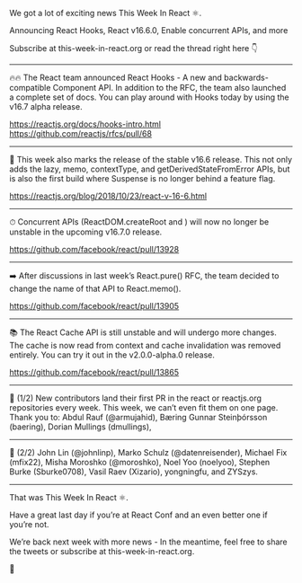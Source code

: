 We got a lot of exciting news This Week In React ⚛️.

Announcing React Hooks, React v16.6.0, Enable concurrent APIs, and more

Subscribe at this-week-in-react.org or read the thread right here 👇

---

🔥🔥 The React team announced React Hooks - A new and backwards-compatible Component API. In addition to the RFC, the team also launched a complete set of docs. You can play around with Hooks today by using the v16.7 alpha release.

https://reactjs.org/docs/hooks-intro.html
https://github.com/reactjs/rfcs/pull/68

---

🎉 This week also marks the release of the stable v16.6 release. This not only adds the lazy, memo, contextType, and getDerivedStateFromError APIs, but is also the first build where Suspense is no longer behind a feature flag.

https://reactjs.org/blog/2018/10/23/react-v-16-6.html

---

⏱ Concurrent APIs (ReactDOM.createRoot and <ConcurrentMode/>) will now no longer be unstable in the upcoming v16.7.0 release.

https://github.com/facebook/react/pull/13928

---

➡️ After discussions in last week’s React.pure() RFC, the team decided to change the name of that API to React.memo().

https://github.com/facebook/react/pull/13905

---

📚 The React Cache API is still unstable and will undergo more changes. The cache is now read from context and cache invalidation was removed entirely. You can try it out in the v2.0.0-alpha.0 release.

https://github.com/facebook/react/pull/13865

---

🙌 (1/2) New contributors land their first PR in the react or reactjs.org repositories every week. This week, we can’t even fit them on one page. Thank you to: Abdul Rauf (@armujahid), Bæring Gunnar Steinþórsson (baering), Dorian Mullings (dmullings),

---

🙌 (2/2) John Lin (@johnlinp), Marko Schulz (@datenreisender), Michael Fix (mfix22), Misha Moroshko (@moroshko), Noel Yoo (noelyoo), Stephen Burke (Sburke0708), Vasil Raev (Xizario), yongningfu, and ZYSzys.

---

That was This Week In React ⚛️.

Have a great last day if you’re at React Conf and an even better one if you’re not.

We’re back next week with more news - In the meantime, feel free to share the tweets or subscribe at this-week-in-react.org.

👋




